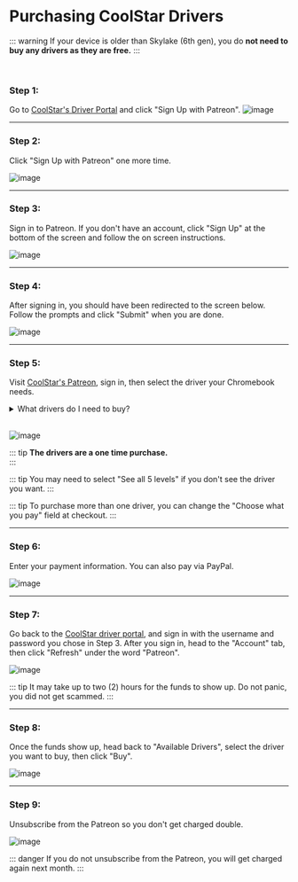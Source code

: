 # Purchasing CoolStar Drivers

::: warning
If your device is older than Skylake (6th gen), you do **not need to buy any drivers as they are free.** 
:::

<br>

### Step 1:

Go to [CoolStar's Driver Portal](https://coolstar.org/chromebook/driverlicense/login.html) and click "Sign Up with Patreon".
![image](/csdriver/step1.png)

---

### Step 2:

Click "Sign Up with Patreon" one more time.
<br>

![image](/csdriver/step2.png)

---

### Step 3:

Sign in to Patreon. If you don't have an account, click "Sign Up" at the bottom of the screen and follow the on screen instructions.
<br>

![image](/csdriver/step3.png)

---

### Step 4:

After signing in, you should have been redirected to the screen below. Follow the prompts and click "Submit" when you are done.
<br>

![image](/csdriver/step4.png)

---

### Step 5:

Visit [CoolStar's Patreon](https://www.patreon.com/coolstar), sign in, then select the driver your Chromebook needs.

<details><summary>What drivers do I need to buy?</summary>
<br>
<table>
    <tr>
        <th>CPU Generation</th>
        <th>Paid Drivers</th>
        <th>Notes</th>
    </tr>
    <tr>
        <td> Sandybridge </td>
        <td>n/a</td>
        <td></td>
    </tr>
    <tr>
        <td> Ivybridge </td>
        <td>n/a</td>
        <td></td>
    </tr>
    <tr>
        <td> Haswell </td>
        <td>n/a</td>
        <td></td>
    </tr>
    <tr>
        <td> Broadwell </td>
        <td>n/a</td>
        <td></td>
    </tr>
    <tr>
        <td> Baytrail </td>
        <td>n/a</td>
        <td></td>
    </tr>
    <tr>
        <td> Braswell </td>
        <td>n/a</td>
        <td></td>
    </tr>
    <tr>
        <td> Skylake </td>
        <td>AVS</td>
        <td>Models with a Celeron, Pentium, i3 or m3 CPU are eligible for a AUE discount.</td>
    </tr>
    <tr>
        <td> Apollo Lake </td>
        <td>AVS or SOF</td>
        <td>Can use either SOF or AVS</td>
    </tr>
    <tr>
        <td> Kaby Lake </td>
        <td>AVS</td>
        <td></td>
    </tr>
    <tr>
        <td> Amber Lake </td>
        <td>AVS</td>
        <td></td>
    </tr>
    <tr>
        <td> Gemini Lake </td>
        <td>SOF</td>
        <td></td>
    </tr>
    <tr>
        <td> Comet Lake </td>
        <td>SOF</td>
        <td></td>
    </tr>
    <tr>
        <td> Picasso / Dali </td>
        <td>n/a</td>
        <td></td>
    </tr>
    <tr>
        <td> Tiger Lake </td>
        <td>SOF, TB4</td>
        <td>TB4 and SOF can be purchased as a bundle.</td>
    </tr>
    <tr>
        <td> Jasper Lake </td>
        <td>SOF</td>
        <td></td>
    </tr>
    <tr>
        <td> Alder Lake </td>
        <td>SOF, TB4</td>
        <td>TB4 and SOF can be purchased as a bundle.</td>
    </tr>
</table>
<br>
</details>
<br>

![image](/csdriver/step5.png)

::: tip
**The drivers are a one time purchase.**  
:::

::: tip
You may need to select "See all 5 levels" if you don't see the driver you want.
:::

::: tip
To purchase more than one driver, you can change the "Choose what you pay" field at checkout.
:::

---

### Step 6:

Enter your payment information. You can also pay via PayPal.
<br>

![image](/csdriver/step6.png)

---

### Step 7:

Go back to the [CoolStar driver portal](https://coolstar.org/chromebook/driverlicense/login.html), and sign in with the username and password you chose in Step 3. After you sign in, head to the "Account" tab, then click "Refresh" under the word "Patreon".
<br>

![image](/csdriver/step7.png)

::: tip
It may take up to two (2) hours for the funds to show up. Do not panic, you did not get scammed.
:::

---

### Step 8:
Once the funds show up, head back to "Available Drivers", select the driver you want to buy, then click "Buy".
<br>

![image](/csdriver/step8.png)

---

### Step 9:

 Unsubscribe from the Patreon  so you  don't get charged double. 
<br>

![image](/csdriver/step9.png)

::: danger
If you do not unsubscribe from the Patreon, you will get charged again next month.
:::
